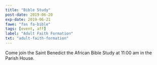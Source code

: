 ```yaml
---
title: "Bible Study"
post-date: 2019-06-20
exp-date: 2019-06-21
fawe: "fas fa-bible"
tags: [event, aff]
label: "Adult Faith Formation"
txt: "adult-faith-formation"
---
```

Come join the Saint Benedict the African Bible Study at 11:00 am in the Parish House.